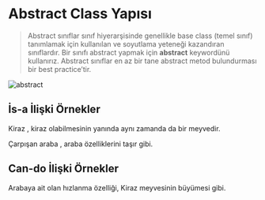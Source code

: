 # Abstract Class Yapısı

> Abstract sınıflar sınıf hiyerarşisinde genellikle base class (temel sınıf) tanımlamak için kullanılan ve soyutlama yeteneği kazandıran sınıflardır. Bir sınıfı abstract yapmak için **abstract** keywordünü kullanırız. Abstract sınıflar en az bir tane abstract metod bulundurması bir best practice’tir.

![abstract](C:\Users\hsynd\Desktop\Github\KampIntro\5-Gun\abstract.jpeg)

## İs-a İlişki Örnekler

Kiraz , kiraz olabilmesinin yanında aynı zamanda da bir meyvedir.

Çarpışan araba , araba özelliklerini taşır gibi.

## Can-do İlişki Örnekler

Arabaya ait olan hızlanma özelliği, Kiraz meyvesinin büyümesi gibi.